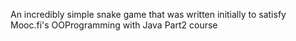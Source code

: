 An incredibly simple snake game that was written initially to satisfy Mooc.fi's OOProgramming with Java Part2 course
